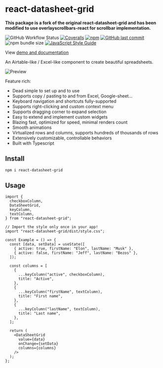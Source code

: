 # react-datasheet-grid

**This package is a fork of the original react-datasheet-grid and has been
modified to use overlayscrollbars-react for scrollbar implementation.**

![GitHub Workflow Status](https://img.shields.io/github/actions/workflow/status/nick-keller/react-datasheet-grid/tests.yml?branch=master)
[![Coveralls](https://img.shields.io/coveralls/github/nick-keller/react-datasheet-grid)](https://coveralls.io/github/nick-keller/react-datasheet-grid)
[![npm](https://img.shields.io/npm/dm/react-datasheet-grid)](https://www.npmjs.com/package/react-datasheet-grid)
[![GitHub last commit](https://img.shields.io/github/last-commit/nick-keller/react-datasheet-grid)](https://github.com/nick-keller/react-datasheet-grid)
![npm bundle size](https://img.shields.io/bundlephobia/min/react-datasheet-grid)
[![JavaScript Style Guide](https://img.shields.io/badge/code_style-standard-brightgreen.svg)](https://standardjs.com)

View [demo and documentation](https://react-datasheet-grid.netlify.app/)

An Airtable-like / Excel-like component to create beautiful spreadsheets.

![Preview](./images/preview.png)

Feature rich:

- Dead simple to set up and to use
- Supports copy / pasting to and from Excel, Google-sheet...
- Keyboard navigation and shortcuts fully-supported
- Supports right-clicking and custom context menu
- Supports dragging corner to expand selection
- Easy to extend and implement custom widgets
- Blazing fast, optimized for speed, minimal renders count
- Smooth animations
- Virtualized rows and columns, supports hundreds of thousands of rows
- Extensively customizable, controllable behaviors
- Built with Typescript

## Install

```bash
npm i react-datasheet-grid
```

## Usage

```tsx
import {
  checkboxColumn,
  DataSheetGrid,
  keyColumn,
  textColumn,
} from "react-datasheet-grid";

// Import the style only once in your app!
import "react-datasheet-grid/dist/style.css";

const Example = () => {
  const [data, setData] = useState([
    { active: true, firstName: "Elon", lastName: "Musk" },
    { active: false, firstName: "Jeff", lastName: "Bezos" },
  ]);

  const columns = [
    {
      ...keyColumn("active", checkboxColumn),
      title: "Active",
    },
    {
      ...keyColumn("firstName", textColumn),
      title: "First name",
    },
    {
      ...keyColumn("lastName", textColumn),
      title: "Last name",
    },
  ];

  return (
    <DataSheetGrid
      value={data}
      onChange={setData}
      columns={columns}
    />
  );
};
```

